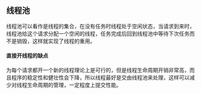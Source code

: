 ## 线程池

线程池可以看作是线程的集合，在没有任务时线程处于空闲状态，当请求到来时，线程池给这个请求分配一个空闲的线程，任务完成后回到线程池中等待下次任务而不是销毁，这样就实现了线程的重用。

#### 直接开线程的缺点

为每个请求都开一个新的线程理论上是可行的，但是线程生命周期开销非常高，而且程序的稳定性和健壮性会下降，所以线程最好是交由线程池来处理，这样可以减少对线程生命周期的管理，一定程度上提交性能。